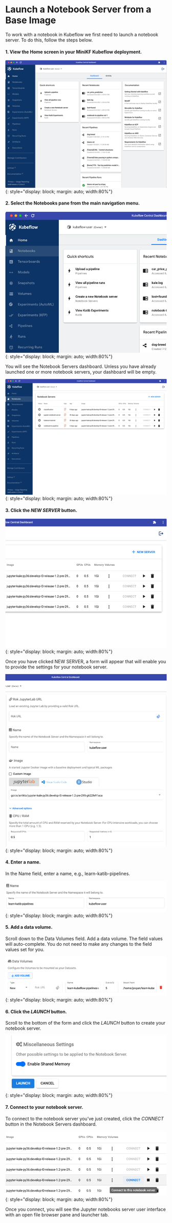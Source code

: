 # Launch a Notebook Server from a Base Image

To work with a notebook in Kubeflow we first need to launch a notebook server. To do this, follow the steps below.

#### 1. View the Home screen in your MiniKF Kubeflow deployment.  

![The MiniKF home screen](images/image6.png){: style="display: block; margin: auto; width:80%"}

#### 2. Select the Notebooks pane from the main navigation menu.

![Select the notebooks pane](images/image2.png){: style="display: block; margin: auto; width:80%"}

You will see the Notebook Servers dashboard. Unless you have already launched one or more notebook servers, your dashboard will be empty. 

![Select the notebooks pane](images/image4.png){: style="display: block; margin: auto; width:80%"}

#### 3. Click the *NEW SERVER* button.

![Click the NEW SERVER button](images/image26.png){: style="display: block; margin: auto; width:80%"}

Once you have clicked NEW SERVER, a form will appear that will enable you to provide the settings for your notebook server.

![Provide settings for your notebook server](images/image57.png){: style="display: block; margin: auto; width:80%"}

#### 4. Enter a name.

In the Name field, enter a name, e.g., learn-katib-pipelines.

![Enter a name](images/naming-notebook-server.png){: style="display: block; margin: auto; width:80%"}

#### 5. Add a data volume.

Scroll down to the Data Volumes field. Add a data volume. The field values will auto-complete. You do not need to make any changes to the field values set for you.

![Add a data volume](images/image54.png){: style="display: block; margin: auto; width:80%"}

#### 6. Click the *LAUNCH* button.

Scroll to the bottom of the form and click the *LAUNCH* button to create your notebook server.

![Click the *LAUNCH* button](images/image16.png){: style="display: block; margin: auto; width:80%"}

#### 7. Connect to your notebook server.

To connect to the notebook server you’ve just created, click the *CONNECT* button in the Notebook Servers dashboard.

![Click the CONNECT button](images/image34.png){: style="display: block; margin: auto; width:80%"}

Once you connect, you will see the Jupyter notebooks server user interface with an open file browser pane and launcher tab. 
